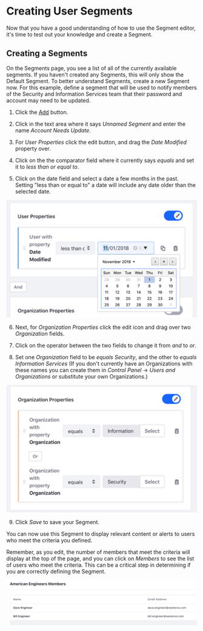 # Creating User Segments

Now that you have a good understanding of how to use the Segment editor, it's 
time to test out your knowledge and create a Segment.

## Creating a Segments

On the Segments page, you see a list of all of the currently available 
segments. If you haven't created any Segments, this will only show the Default 
Segment. To better understand Segments, create a new Segment now. For this 
example, define a segment that will be used to notify members of the Security
and Information Services team that their password and account may need to be updated.

1.  Click the [Add](../../images/icon-add.png) button.

2.  Click in the text area where it says *Unnamed Segment* and enter the name 
    *Account Needs Update*.
    
3.  For *User Properties* click the edit button, and drag the *Date Modified* 
    property over.
    
4.  Click on the the comparator field where it currently says *equals* and set
    it to *less than or equal to*.
    
5.  Click on the date field and select a date a few months in the past. Setting 
    "less than or equal to" a date will include any date older than the 
    selected date.

![Date related fields provide a pop-up calendar for selecting a date.](../../images/sp-set-date.png)

6.  Next, for *Organization Properties* click the edit icon and drag over two 
    *Organization* fields.
    
7.  Click on the operator between the two fields to change it from *and* to 
    *or*.

8.  Set one *Organization* field to be *equals* *Security*, and the other to 
    *equals* *Information Services* (If you don't currently have an 
    Organizations with these names you can create them in *Control Panel* 
    &rarr; *Users and Organizations* or substitute your own Organizations.)
    
![You can use an *And* or an *Or* operator to determine whether a segment requires a user to meet all criteria or any of the listed criteria.](../../images/sp-select-orgs.png)

9.  Click *Save* to save your Segment.

You can now use this Segment to display relevant content or alerts to users who
meet the criteria you defined. 

Remember, as you edit, the number of members that meet the criteria will 
display at the top of the page, and you can click on *Members* to see the list 
of users who meet the criteria. This can be a critical step in determining if 
you are correctly defining the Segment.

![You can view the list of Segment members at any time.](../../images/sp-segment-members.png)
